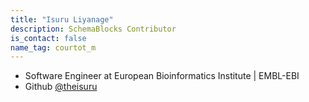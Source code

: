 ```yaml
---
title: "Isuru Liyanage"
description: SchemaBlocks Contributor
is_contact: false
name_tag: courtot_m
---
```


* Software Engineer at European Bioinformatics Institute | EMBL-EBI
* Github [@theisuru](https://github.com/theisuru)
